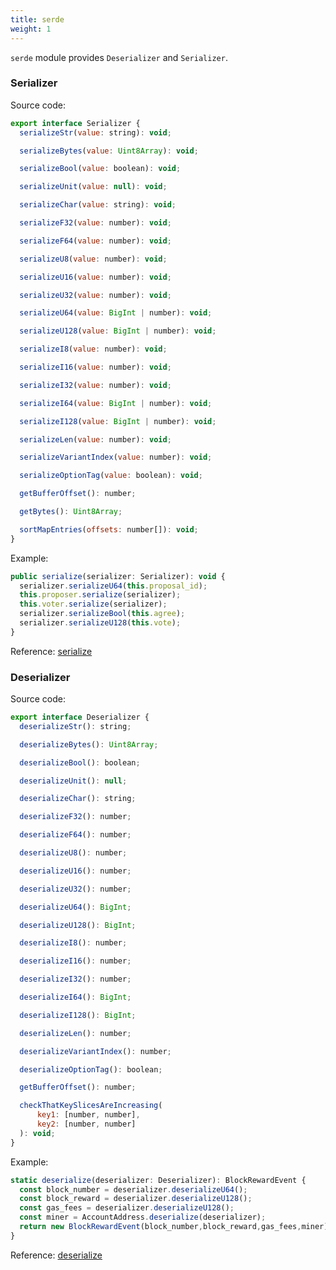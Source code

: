 ```yaml
---
title: serde
weight: 1
---
```


<!--more-->

`serde` module provides `Deserializer` and `Serializer`.


### Serializer

Source code:
```js
export interface Serializer {
  serializeStr(value: string): void;

  serializeBytes(value: Uint8Array): void;

  serializeBool(value: boolean): void;

  serializeUnit(value: null): void;

  serializeChar(value: string): void;

  serializeF32(value: number): void;

  serializeF64(value: number): void;

  serializeU8(value: number): void;

  serializeU16(value: number): void;

  serializeU32(value: number): void;

  serializeU64(value: BigInt | number): void;

  serializeU128(value: BigInt | number): void;

  serializeI8(value: number): void;

  serializeI16(value: number): void;

  serializeI32(value: number): void;

  serializeI64(value: BigInt | number): void;

  serializeI128(value: BigInt | number): void;

  serializeLen(value: number): void;

  serializeVariantIndex(value: number): void;

  serializeOptionTag(value: boolean): void;

  getBufferOffset(): number;

  getBytes(): Uint8Array;

  sortMapEntries(offsets: number[]): void;
}
```

Example:
```js
public serialize(serializer: Serializer): void {
  serializer.serializeU64(this.proposal_id);
  this.proposer.serialize(serializer);
  this.voter.serialize(serializer);
  serializer.serializeBool(this.agree);
  serializer.serializeU128(this.vote);
}
```

Reference: [serialize](https://github.com/starcoinorg/starcoin.js/blob/c1651dcd0e6c51b01edabc83639c9f96905772b7/src/lib/runtime/onchain_events/index.ts#L172)

### Deserializer

Source code:
```js
export interface Deserializer {
  deserializeStr(): string;

  deserializeBytes(): Uint8Array;

  deserializeBool(): boolean;

  deserializeUnit(): null;

  deserializeChar(): string;

  deserializeF32(): number;

  deserializeF64(): number;

  deserializeU8(): number;

  deserializeU16(): number;

  deserializeU32(): number;

  deserializeU64(): BigInt;

  deserializeU128(): BigInt;

  deserializeI8(): number;

  deserializeI16(): number;

  deserializeI32(): number;

  deserializeI64(): BigInt;

  deserializeI128(): BigInt;

  deserializeLen(): number;

  deserializeVariantIndex(): number;

  deserializeOptionTag(): boolean;

  getBufferOffset(): number;

  checkThatKeySlicesAreIncreasing(
      key1: [number, number],
      key2: [number, number]
  ): void;
}
```

Example:
```js
static deserialize(deserializer: Deserializer): BlockRewardEvent {
  const block_number = deserializer.deserializeU64();
  const block_reward = deserializer.deserializeU128();
  const gas_fees = deserializer.deserializeU128();
  const miner = AccountAddress.deserialize(deserializer);
  return new BlockRewardEvent(block_number,block_reward,gas_fees,miner);
}
```

Reference: [deserialize](https://github.com/starcoinorg/starcoin.js/blob/c1651dcd0e6c51b01edabc83639c9f96905772b7/src/lib/runtime/onchain_events/index.ts#L85)